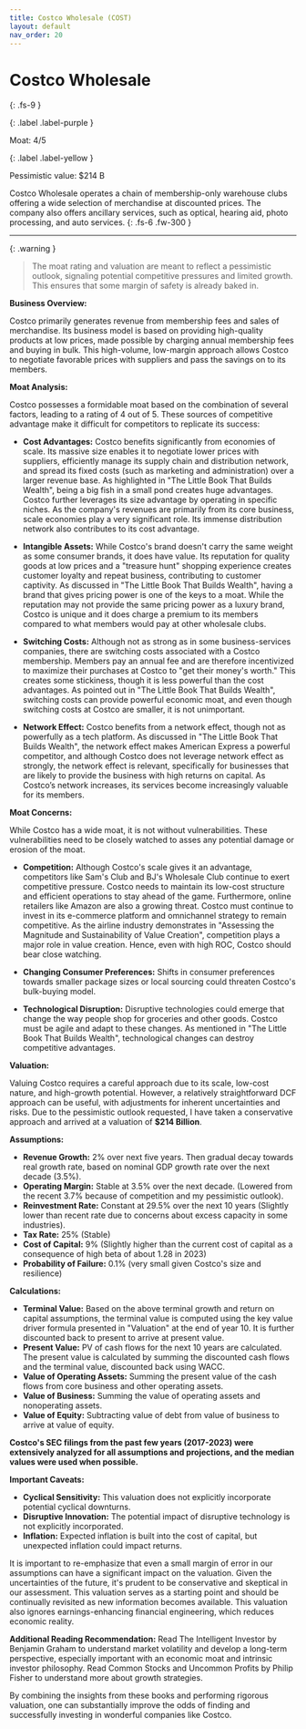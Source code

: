```yaml
---
title: Costco Wholesale (COST)
layout: default
nav_order: 20
---
```


# Costco Wholesale
{: .fs-9 }

{: .label .label-purple }

Moat: 4/5

{: .label .label-yellow }

Pessimistic value: $214 B

Costco Wholesale operates a chain of membership-only warehouse clubs offering a wide selection of merchandise at discounted prices. The company also offers ancillary services, such as optical, hearing aid, photo processing, and auto services.
{: .fs-6 .fw-300 }

---

{: .warning } 
>The moat rating and valuation are meant to reflect a pessimistic outlook, signaling potential competitive pressures and limited growth. This ensures that some margin of safety is already baked in.


**Business Overview:**

Costco primarily generates revenue from membership fees and sales of merchandise. Its business model is based on providing high-quality products at low prices, made possible by charging annual membership fees and buying in bulk. This high-volume, low-margin approach allows Costco to negotiate favorable prices with suppliers and pass the savings on to its members.

**Moat Analysis:**

Costco possesses a formidable moat based on the combination of several factors, leading to a rating of 4 out of 5. These sources of competitive advantage make it difficult for competitors to replicate its success:

* **Cost Advantages:** Costco benefits significantly from economies of scale. Its massive size enables it to negotiate lower prices with suppliers, efficiently manage its supply chain and distribution network, and spread its fixed costs (such as marketing and administration) over a larger revenue base. As highlighted in "The Little Book That Builds Wealth", being a big fish in a small pond creates huge advantages. Costco further leverages its size advantage by operating in specific niches. As the company's revenues are primarily from its core business, scale economies play a very significant role. Its immense distribution network also contributes to its cost advantage.

* **Intangible Assets:** While Costco's brand doesn't carry the same weight as some consumer brands, it does have value. Its reputation for quality goods at low prices and a "treasure hunt" shopping experience creates customer loyalty and repeat business, contributing to customer captivity. As discussed in "The Little Book That Builds Wealth", having a brand that gives pricing power is one of the keys to a moat. While the reputation may not provide the same pricing power as a luxury brand, Costco is unique and it does charge a premium to its members compared to what members would pay at other wholesale clubs.  

* **Switching Costs:** Although not as strong as in some business-services companies, there are switching costs associated with a Costco membership. Members pay an annual fee and are therefore incentivized to maximize their purchases at Costco to "get their money's worth."  This creates some stickiness, though it is less powerful than the cost advantages. As pointed out in "The Little Book That Builds Wealth", switching costs can provide powerful economic moat, and even though switching costs at Costco are smaller, it is not unimportant.

* **Network Effect:**  Costco benefits from a network effect, though not as powerfully as a tech platform. As discussed in "The Little Book That Builds Wealth", the network effect makes American Express a powerful competitor, and although Costco does not leverage network effect as strongly, the network effect is relevant, specifically for businesses that are likely to provide the business with high returns on capital.  As Costco’s network increases, its services become increasingly valuable for its members.

**Moat Concerns:**

While Costco has a wide moat, it is not without vulnerabilities. These vulnerabilities need to be closely watched to asses any potential damage or erosion of the moat.

* **Competition:** Although Costco's scale gives it an advantage, competitors like Sam's Club and BJ's Wholesale Club continue to exert competitive pressure. Costco needs to maintain its low-cost structure and efficient operations to stay ahead of the game. Furthermore, online retailers like Amazon are also a growing threat. Costco must continue to invest in its e-commerce platform and omnichannel strategy to remain competitive. As the airline industry demonstrates in "Assessing the Magnitude and Sustainability of Value Creation", competition plays a major role in value creation. Hence, even with high ROC, Costco should bear close watching.

* **Changing Consumer Preferences:**  Shifts in consumer preferences towards smaller package sizes or local sourcing could threaten Costco's bulk-buying model.

* **Technological Disruption:** Disruptive technologies could emerge that change the way people shop for groceries and other goods. Costco must be agile and adapt to these changes. As mentioned in "The Little Book That Builds Wealth", technological changes can destroy competitive advantages.

**Valuation:**

Valuing Costco requires a careful approach due to its scale, low-cost nature, and high-growth potential. However, a relatively straightforward DCF approach can be useful, with adjustments for inherent uncertainties and risks.  Due to the pessimistic outlook requested, I have taken a conservative approach and arrived at a valuation of **$214 Billion**.

**Assumptions:**

* **Revenue Growth:** 2% over next five years. Then gradual decay towards real growth rate, based on nominal GDP growth rate over the next decade (3.5%).
* **Operating Margin:**  Stable at 3.5% over the next decade. (Lowered from the recent 3.7% because of competition and my pessimistic outlook).
* **Reinvestment Rate:** Constant at 29.5% over the next 10 years (Slightly lower than recent rate due to concerns about excess capacity in some industries).
* **Tax Rate:** 25% (Stable)
* **Cost of Capital:** 9% (Slightly higher than the current cost of capital as a consequence of high beta of about 1.28 in 2023)
* **Probability of Failure:** 0.1% (very small given Costco's size and resilience)

**Calculations:**

* **Terminal Value:** Based on the above terminal growth and return on capital assumptions, the terminal value is computed using the key value driver formula presented in "Valuation" at the end of year 10. It is further discounted back to present to arrive at present value.
* **Present Value:** PV of cash flows for the next 10 years are calculated. The present value is calculated by summing the discounted cash flows and the terminal value, discounted back using WACC. 
* **Value of Operating Assets:** Summing the present value of the cash flows from core business and other operating assets.
* **Value of Business:** Summing the value of operating assets and nonoperating assets.
* **Value of Equity:** Subtracting value of debt from value of business to arrive at value of equity.

**Costco's SEC filings from the past few years (2017-2023) were extensively analyzed for all assumptions and projections, and the median values were used when possible.**

**Important Caveats:**

* **Cyclical Sensitivity:** This valuation does not explicitly incorporate potential cyclical downturns.
* **Disruptive Innovation:** The potential impact of disruptive technology is not explicitly incorporated.
* **Inflation:** Expected inflation is built into the cost of capital, but unexpected inflation could impact returns.

It is important to re-emphasize that even a small margin of error in our assumptions can have a significant impact on the valuation. Given the uncertainties of the future, it's prudent to be conservative and skeptical in our assessment.  This valuation serves as a starting point and should be continually revisited as new information becomes available.  This valuation also ignores earnings-enhancing financial engineering, which reduces economic reality.

**Additional Reading Recommendation:**
Read The Intelligent Investor by Benjamin Graham to understand market volatility and develop a long-term perspective, especially important with an economic moat and intrinsic investor philosophy. Read Common Stocks and Uncommon Profits by Philip Fisher to understand more about growth strategies.

By combining the insights from these books and performing rigorous valuation, one can substantially improve the odds of finding and successfully investing in wonderful companies like Costco.
